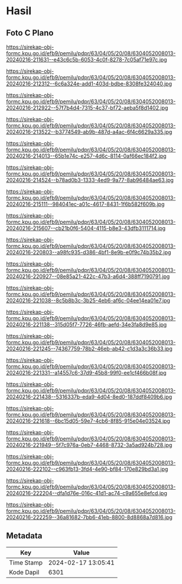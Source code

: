 # Hasil

## Foto C Plano

https://sirekap-obj-formc.kpu.go.id/efb9/pemilu/pdpr/63/04/05/20/08/6304052008013-20240216-211631--e43c6c5b-6053-4c0f-8278-7c05af71e97c.jpg

https://sirekap-obj-formc.kpu.go.id/efb9/pemilu/pdpr/63/04/05/20/08/6304052008013-20240216-212312--6c6a324e-add1-403d-bdbe-8308fe324040.jpg

https://sirekap-obj-formc.kpu.go.id/efb9/pemilu/pdpr/63/04/05/20/08/6304052008013-20240216-212922--57f7b4d4-7315-4c37-bf72-aeba5f8d1402.jpg

https://sirekap-obj-formc.kpu.go.id/efb9/pemilu/pdpr/63/04/05/20/08/6304052008013-20240216-213522--b3774549-ab9b-487d-a4ac-6f4c6629a335.jpg

https://sirekap-obj-formc.kpu.go.id/efb9/pemilu/pdpr/63/04/05/20/08/6304052008013-20240216-214013--65b1e74c-e257-4d6c-8114-0af66ec184f2.jpg

https://sirekap-obj-formc.kpu.go.id/efb9/pemilu/pdpr/63/04/05/20/08/6304052008013-20240216-214524--b78ad0b3-1333-4ed9-9a77-8ab96484ae63.jpg

https://sirekap-obj-formc.kpu.go.id/efb9/pemilu/pdpr/63/04/05/20/08/6304052008013-20240216-215111--984041ec-a01c-4617-8431-1f6b582f609b.jpg

https://sirekap-obj-formc.kpu.go.id/efb9/pemilu/pdpr/63/04/05/20/08/6304052008013-20240216-215607--cb21b0f6-5404-4115-b8e3-43dfb3111714.jpg

https://sirekap-obj-formc.kpu.go.id/efb9/pemilu/pdpr/63/04/05/20/08/6304052008013-20240216-220803--a98fc935-d386-4bf1-8e9b-e0f9c74b35b2.jpg

https://sirekap-obj-formc.kpu.go.id/efb9/pemilu/pdpr/63/04/05/20/08/6304052008013-20240216-220927--08e85a21-422c-47b3-a6d4-388ff7190791.jpg

https://sirekap-obj-formc.kpu.go.id/efb9/pemilu/pdpr/63/04/05/20/08/6304052008013-20240216-221038--8c5b8b3c-3b25-4eb6-af6c-04ee14ea01e7.jpg

https://sirekap-obj-formc.kpu.go.id/efb9/pemilu/pdpr/63/04/05/20/08/6304052008013-20240216-221138--315d05f7-7726-46fb-aefd-34e3fa8d9e85.jpg

https://sirekap-obj-formc.kpu.go.id/efb9/pemilu/pdpr/63/04/05/20/08/6304052008013-20240216-221245--74367759-78b2-46eb-ab42-c1d3a3c36b33.jpg

https://sirekap-obj-formc.kpu.go.id/efb9/pemilu/pdpr/63/04/05/20/08/6304052008013-20240216-221331--a14557c6-37d9-45b8-99f0-ee1cf466b08f.jpg

https://sirekap-obj-formc.kpu.go.id/efb9/pemilu/pdpr/63/04/05/20/08/6304052008013-20240216-221438--5316337b-eda9-4d04-8ed0-187ddf8409b6.jpg

https://sirekap-obj-formc.kpu.go.id/efb9/pemilu/pdpr/63/04/05/20/08/6304052008013-20240216-221618--6bc15d05-59e7-4cb6-8f85-915e04e03524.jpg

https://sirekap-obj-formc.kpu.go.id/efb9/pemilu/pdpr/63/04/05/20/08/6304052008013-20240216-221949--5f7c976a-0eb7-4468-8732-3a5ad924b728.jpg

https://sirekap-obj-formc.kpu.go.id/efb9/pemilu/pdpr/63/04/05/20/08/6304052008013-20240216-222102--c963fb13-3fd4-4e90-bf84-170e829bd3a1.jpg

https://sirekap-obj-formc.kpu.go.id/efb9/pemilu/pdpr/63/04/05/20/08/6304052008013-20240216-222204--dfa1d76e-016c-41d1-ac74-c9a655e8efcd.jpg

https://sirekap-obj-formc.kpu.go.id/efb9/pemilu/pdpr/63/04/05/20/08/6304052008013-20240216-222259--36a81682-7bb6-41eb-8800-8d8868a7d816.jpg


## Metadata

| Key        | Value               |
| ---------- | ------------------- |
| Time Stamp | 2024-02-17 13:05:41 |
| Kode Dapil | 6301                |



